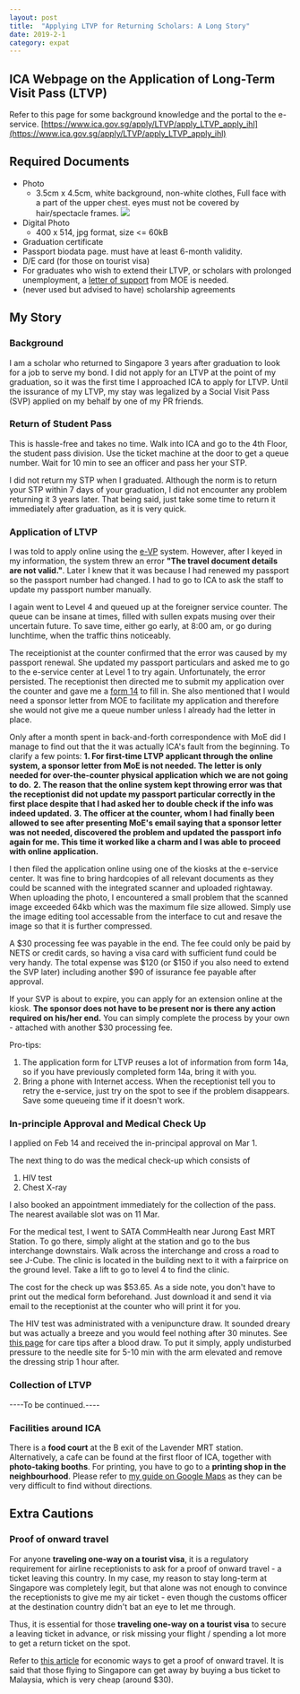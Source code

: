 ```yaml
---
layout: post
title:  "Applying LTVP for Returning Scholars: A Long Story"
date: 2019-2-1
category: expat
---
```

## ICA Webpage on the Application of Long-Term Visit Pass (LTVP)
Refer to this page for some background knowledge and the portal to the e-service.
[https://www.ica.gov.sg/apply/LTVP/apply_LTVP_apply_ihl](https://www.ica.gov.sg/apply/LTVP/apply_LTVP_apply_ihl)

## Required Documents
* Photo
  * 3.5cm x 4.5cm, white background, non-white clothes, Full face with a part of the upper chest. eyes must not be covered by hair/spectacle frames. 
  ![](/organizedchaos/public/portrait.png)
* Digital Photo
  * 400 x 514, jpg format, size <= 60kB
* Graduation certificate
* Passport biodata page. must have at least 6-month validity.
* D/E card (for those on tourist visa)
* For graduates who wish to extend their LTVP, or scholars with prolonged unemployment, a [letter of support](https://tgonline.moe.gov.sg/docs/F-UnemploymentAndLTVP%20Extension.pdf) from MOE is needed.
* (never used but advised to have) scholarship agreements

## My Story

### Background
I am a scholar who returned to Singapore 3 years after graduation to look for a job to serve my bond. I did not apply for an LTVP at the point of my graduation, so it was the first time I approached ICA to apply for LTVP. Until the issurance of my LTVP, my stay was legalized by a Social Visit Pass (SVP) applied on my behalf by one of my PR friends.

### Return of Student Pass
This is hassle-free and takes no time. Walk into ICA and go to the 4th Floor, the student pass division. Use the ticket machine at the door to get a queue number. Wait for 10 min to see an officer and pass her your STP.

I did not return my STP when I graduated. Although the norm is to return your STP within 7 days of your graduation, I did not encounter any problem returning it 3 years later. That being said, just take some time to return it immediately after graduation, as it is very quick.

### Application of LTVP
I was told to apply online using the [e-VP](https://eservices.ica.gov.sg/esvclandingpage/evp) system. However, after I keyed in my information, the system threw an error __"The travel document details are not valid."__. Later I knew that it was because I had renewed my passport so the passport number had changed. I had to go to ICA to ask the staff to update my passport number manually.

I again went to Level 4 and queued up at the foreigner service counter. The queue can be insane at times, filled with sullen expats musing over their uncertain future. To save time, either go early, at 8:00 am, or go during lunchtime, when the traffic thins noticeably.

The receiptionist at the counter confirmed that the error was caused by my passport renewal. She updated my passport particulars and asked me to go to the e-service center at Level 1 to try again. Unfortunately, the error persisted. The receptionist then directed me to submit my application over the counter and gave me a [form 14](https://www.ica.gov.sg/cms/files/forms/Form14.pdf) to fill in. She also mentioned that I would need a sponsor letter from MOE to facilitate my application and therefore she would not give me a queue number unless I already had the letter in place.

Only after a month spent in back-and-forth correspondence with MoE did I manage to find out that the it was actually ICA's fault from the beginning. To clarify a few points:
__1. For first-time LTVP applicant through the online system, a sponsor letter from MoE is not needed. The letter is only needed for over-the-counter physical application which we are not going to do.__
__2. The reason that the online system kept throwing error was that the receptionist did not update my passport particular correctly in the first place despite that I had asked her to double check if the info was indeed updated.__
__3. The officer at the counter, whom I had finally been allowed to see after presenting MoE's email saying that a sponsor letter was not needed, discovered the problem and updated the passport info again for me. This time it worked like a charm and I was able to proceed with online application.__

I then filed the application online using one of the kiosks at the e-service center. It was fine to bring hardcopies of all relevant documents as they could be scanned with the integrated scanner and uploaded rightaway. When uploading the photo, I encountered a small problem that the scanned image exceeded 64kb which was the maximum file size allowed. Simply use the image editing tool accessable from the interface to cut and resave the image so that it is further compressed.

A $30 processing fee was payable in the end. The fee could only be paid by NETS or credit cards, so having a visa card with sufficient fund could be very handy. The total expense was $120 (or $150 if you also need to extend the SVP later) including another $90 of issurance fee payable after approval.

If your SVP is about to expire, you can apply for an extension online at the kiosk. __The sponsor does not have to be present nor is there any action required on his/her end.__ You can simply complete the process by your own - attached with another $30 processing fee.

Pro-tips: 
1. The application form for LTVP reuses a lot of information from form 14a, so if you have previously completed form 14a, bring it with you. 
2. Bring a phone with Internet access. When the receptionist tell you to retry the e-service, just try on the spot to see if the problem disappears. Save some queueing time if it doesn't work.


### In-principle Approval and Medical Check Up
I applied on Feb 14 and received the in-principal approval on Mar 1. 

The next thing to do was the medical check-up which consists of
1. HIV test
2. Chest X-ray

I also booked an appointment immediately for the collection of the pass. The nearest available slot was on 11 Mar.

For the medical test, I went to SATA CommHealth near Jurong East MRT Station. To go there, simply alight at the station and go to the bus interchange downstairs. Walk across the interchange and cross a road to see J-Cube. The clinic is located in the building next to it with a fairprice on the ground level. Take a lift to go to level 4 to find the clinic.

The cost for the check up was $53.65. As a side note, you don't have to print out the medical form beforehand. Just download it and send it via email to the receptionist at the counter who will print it for you.

The HIV test was administrated with a venipuncture draw. It sounded dreary but was actually a breeze and you would feel nothing after 30 minutes. See [this page](https://healthunlocked.com/cllsupport/posts/132783026/care-tips-after-your-blood-test) for care tips after a blood draw. To put it simply, apply undisturbed pressure to the needle site for 5-10 min with the arm elevated and remove the dressing strip 1 hour after.


### Collection of LTVP
----To be continued.----

### Facilities around ICA
There is a **food court** at the B exit of the Lavender MRT station. Alternatively, a cafe can be found at the first floor of ICA, together with **photo-taking booths**. For printing, you have to go to a **printing shop in the neighbourhood**. Please refer to [my guide on Google Maps](https://goo.gl/maps/484idruqves) as they can be very difficult to find without directions.

## Extra Cautions
### Proof of onward travel
For anyone __traveling one-way on a tourist visa__, it is a regulatory requirement for airline receptionists to ask for a proof of onward travel - a ticket leaving this country. In my case, my reason to stay long-term at Singapore was completely legit, but that alone was not enough to convince the receptionists to give me my air ticket - even though the customs officer at the destination country didn't bat an eye to let me through. 

Thus, it is essential for those __traveling one-way on a tourist visa__ to secure a leaving ticket in advance, or risk missing your flight / spending a lot more to get a return ticket on the spot.

Refer to [this article](https://expertvagabond.com/proof-of-onward-travel/) for economic ways to get a proof of onward travel. It is said that those flying to Singapore can get away by buying a bus ticket to Malaysia, which is very cheap (around $30).
